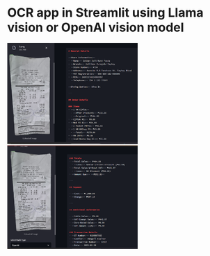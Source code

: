 # OCR app in Streamlit using Llama vision or OpenAI vision model
<img src="./images/ocr_openai.png" width="300" alt="Using OpenAI">

<img src="./images/ocr_openai_1.png" width="300" alt="Using OpenAI">